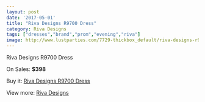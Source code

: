 ```yaml
---
layout: post
date: '2017-05-01'
title: "Riva Designs R9700 Dress"
category: Riva Designs
tags: ["dresses","brand","prom","evening","riva"]
image: http://www.lustparties.com/7729-thickbox_default/riva-designs-r9700-dress.jpg
---
```

Riva Designs R9700 Dress

On Sales: **$398**
<a href="https://www.lustparties.com/en/riva-designs/2570-riva-designs-r9700-dress.html"><amp-img layout="responsive" width="600" height="600" src="//www.lustparties.com/7729-thickbox_default/riva-designs-r9700-dress.jpg" alt="Riva Designs R9700 Dress 0" /></a>
<a href="https://www.lustparties.com/en/riva-designs/2570-riva-designs-r9700-dress.html"><amp-img layout="responsive" width="600" height="600" src="//www.lustparties.com/7732-thickbox_default/riva-designs-r9700-dress.jpg" alt="Riva Designs R9700 Dress 1" /></a>
<a href="https://www.lustparties.com/en/riva-designs/2570-riva-designs-r9700-dress.html"><amp-img layout="responsive" width="600" height="600" src="//www.lustparties.com/7731-thickbox_default/riva-designs-r9700-dress.jpg" alt="Riva Designs R9700 Dress 2" /></a>
<a href="https://www.lustparties.com/en/riva-designs/2570-riva-designs-r9700-dress.html"><amp-img layout="responsive" width="600" height="600" src="//www.lustparties.com/7730-thickbox_default/riva-designs-r9700-dress.jpg" alt="Riva Designs R9700 Dress 3" /></a>

Buy it: [Riva Designs R9700 Dress](https://www.lustparties.com/en/riva-designs/2570-riva-designs-r9700-dress.html "Riva Designs R9700 Dress")

View more: [Riva Designs](https://www.lustparties.com/en/6-riva-designs "Riva Designs")
